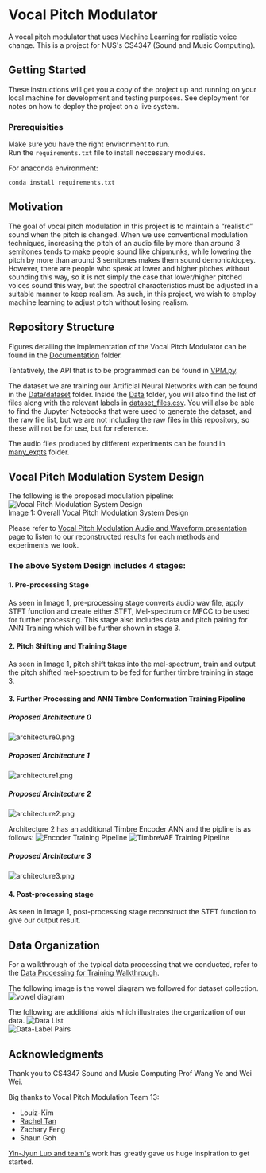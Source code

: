 # Vocal Pitch Modulator
A vocal pitch modulator that uses Machine Learning for realistic voice change. This is a project for NUS's CS4347 (Sound and Music Computing).

## Getting Started
These instructions will get you a copy of the project up and running on your local machine for development and testing purposes. See deployment for notes on how to deploy the project on a live system.

### Prerequisities
Make sure you have the right environment to run. <br/>
Run  the `requirements.txt` file to install neccessary modules. <br/>

For anaconda environment: <br/>

    conda install requirements.txt
 
## Motivation
The goal of vocal pitch modulation in this project is to maintain a “realistic” sound when the pitch is changed. When we use conventional modulation techniques, increasing the pitch of an audio file by more than around 3 semitones tends to make people sound like chipmunks, while lowering the pitch by more than around 3 semitones makes them sound demonic/dopey. However, there are people who speak at lower and higher pitches without sounding this way, so it is not simply the case that lower/higher pitched voices sound this way, but the spectral characteristics must be adjusted in a suitable manner to keep realism. As such, in this project, we wish to employ machine learning to adjust pitch without losing realism.

## Repository Structure
Figures detailing the implementation of the Vocal Pitch Modulator can be found in the [Documentation](https://github.com/zioul123/VocalPitchModulator/Documentation)  folder.

Tentatively, the API that is to be programmed can be found in [VPM.py](https://github.com/zioul123/VocalPitchModulator/VPM.py). 

The dataset we are training our Artificial Neural Networks with can be found in the [Data/dataset](https://github.com/zioul123/VocalPitchModulator/Data/dataset) folder. Inside the [Data](https://github.com/zioul123/VocalPitchModulator/Data) folder, you will also find the list of files along with the relevant labels in [dataset_files.csv](https://github.com/zioul123/VocalPitchModulator/Data/dataset_files.csv). You will also be able to find the Jupyter Notebooks that were used to generate the dataset, and the raw file list, but we are not including the raw files in this repository, so these will not be for use, but for reference.

The audio files produced by different experiments can be found in [many_expts](https://github.com/zioul123/VocalPitchModulator/many_expts) folder.

## Vocal Pitch Modulation System Design
The following is the proposed modulation pipeline:  
![Vocal Pitch Modulation System Design](/Documentation/Figures/VocalPitchModulationSystemdesign.png)<br/>
Image 1: Overall Vocal Pitch Modulation System Design

Please refer to [Vocal Pitch Modulation Audio and Waveform presentation]() page to listen to our reconstructed results for each methods and experiments we took.

### The above System Design includes 4 stages:
#### 1. Pre-processing Stage
As seen in Image 1, pre-processing stage converts audio wav file, apply STFT function and create either STFT, Mel-spectrum or MFCC to be used for further processing.
This stage also includes data and pitch pairing for ANN Training which will be further shown in stage 3.
 
#### 2. Pitch Shifting and Training Stage 
As seen in Image 1, pitch shift takes into the mel-spectrum, train and output the pitch shifted mel-spectrum to be fed for further timbre training in stage 3.
 
#### 3. Further Processing and ANN Timbre Conformation Training Pipeline
##### Proposed Architecture 0
![architecture0.png](/Documentation/Figures/architecture0.png)
##### Proposed Architecture 1
![architecture1.png](/Documentation/Figures/architecture1.png)
##### Proposed Architecture 2
![architecture2.png](/Documentation/Figures/architecture2.png)

Architecture 2 has an additional Timbre Encoder ANN and the pipline is as follows:
![Encoder Training Pipeline](/Documentation/Figures/Timbre-Enc_Training.png)
![TimbreVAE Training Pipeline](/Documentation/Figures/Timbre-VAE_Training.png)

##### Proposed Architecture 3
![architecture3.png](/Documentation/Figures/architecture3.png)


#### 4. Post-processing stage
As seen in Image 1, post-processing stage reconstruct the STFT function to give our output result.
 

## Data Organization
For a walkthrough of the typical data processing that we conducted, refer to the [Data Processing for Training Walkthrough](https://github.com/zioul123/VocalPitchModulator/blob/master/Data%20Processing%20for%20Training%20Walkthrough.ipynb).

The following image is the vowel diagram we followed for dataset collection.
![vowel diagram](/Documentation/Figures/voweldiagram.png)


The following are additional aids which illustrates the organization of our data.
![Data List](/Documentation/Figures/Data_List.png)  
![Data-Label Pairs](/Documentation/Figures/Data-Label_Pairs.png)

## Acknowledgments
Thank you to CS4347 Sound and Music Computing Prof Wang Ye and Wei Wei.

Big thanks to Vocal Pitch Modulation Team 13: <br/>
+ Louiz-Kim
+ [Rachel Tan](www.gitub.com/racheltanxueqi)
+ Zachary Feng
+ Shaun Goh

[Yin-Jyun Luo and team's](https://arxiv.org/pdf/1906.08152.pdf) work has greatly gave us huge inspiration to get started.
